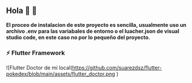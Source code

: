 ## Hola 👋 🚀

**El proceo de instalacion de este proyecto es sencilla, usualmente uso un archivo .env para las variabales de entorno o el luacher.json de visual studio code, en este caso no por lo pequeño del proyecto.**

### ⚡ Flutter Framework

<span>![</span><span>Flutter Doctor de mi local</span><span>(</span><span>https://github.com/suarezdsz/flutter-pokedex/blob/main/assets/flutter_doctor.png </span><span>)</span>




